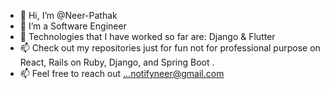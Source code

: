 - 👋 Hi, I’m @Neer-Pathak
- 👀 I’m a Software Engineer
- 🌱 Technologies that I have worked so far are: Django & Flutter
- 📫 Check out my repositories just for fun not for professional purpose on React, Rails on Ruby, Django, and Spring Boot .
- 📫 Feel free to reach out ...notifyneer@gmail.com
